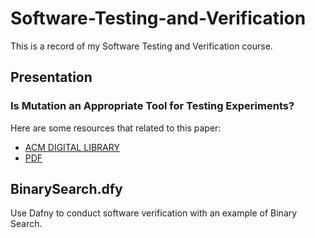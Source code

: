 # Software-Testing-and-Verification
This is a record of my Software Testing and Verification course.

## Presentation
### Is Mutation an Appropriate Tool for Testing Experiments?
Here are some resources that related to this paper:
- [ACM DIGITAL LIBRARY](https://dl.acm.org/doi/10.1145/1062455.1062530)
- [PDF](https://dl.acm.org/doi/pdf/10.1145/1062455.1062530)

## BinarySearch.dfy
Use Dafny to conduct software verification with an example of Binary Search.
